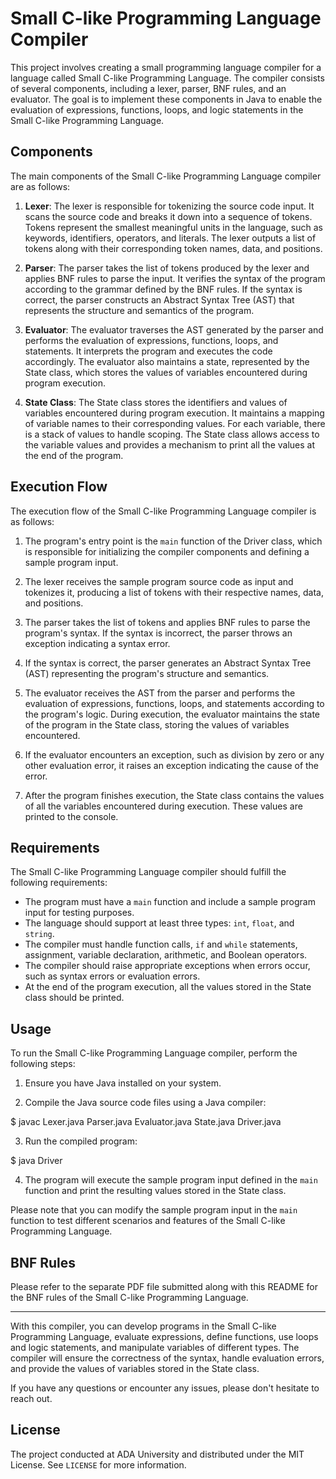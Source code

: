 # Small C-like Programming Language Compiler

This project involves creating a small programming language compiler for a language called Small C-like Programming Language. The compiler consists of several components, including a lexer, parser, BNF rules, and an evaluator. The goal is to implement these components in Java to enable the evaluation of expressions, functions, loops, and logic statements in the Small C-like Programming Language.

## Components

The main components of the Small C-like Programming Language compiler are as follows:

1. **Lexer**: The lexer is responsible for tokenizing the source code input. It scans the source code and breaks it down into a sequence of tokens. Tokens represent the smallest meaningful units in the language, such as keywords, identifiers, operators, and literals. The lexer outputs a list of tokens along with their corresponding token names, data, and positions.

2. **Parser**: The parser takes the list of tokens produced by the lexer and applies BNF rules to parse the input. It verifies the syntax of the program according to the grammar defined by the BNF rules. If the syntax is correct, the parser constructs an Abstract Syntax Tree (AST) that represents the structure and semantics of the program.

3. **Evaluator**: The evaluator traverses the AST generated by the parser and performs the evaluation of expressions, functions, loops, and statements. It interprets the program and executes the code accordingly. The evaluator also maintains a state, represented by the State class, which stores the values of variables encountered during program execution.

4. **State Class**: The State class stores the identifiers and values of variables encountered during program execution. It maintains a mapping of variable names to their corresponding values. For each variable, there is a stack of values to handle scoping. The State class allows access to the variable values and provides a mechanism to print all the values at the end of the program.

## Execution Flow

The execution flow of the Small C-like Programming Language compiler is as follows:

1. The program's entry point is the `main` function of the Driver class, which is responsible for initializing the compiler components and defining a sample program input.

2. The lexer receives the sample program source code as input and tokenizes it, producing a list of tokens with their respective names, data, and positions.

3. The parser takes the list of tokens and applies BNF rules to parse the program's syntax. If the syntax is incorrect, the parser throws an exception indicating a syntax error.

4. If the syntax is correct, the parser generates an Abstract Syntax Tree (AST) representing the program's structure and semantics.

5. The evaluator receives the AST from the parser and performs the evaluation of expressions, functions, loops, and statements according to the program's logic. During execution, the evaluator maintains the state of the program in the State class, storing the values of variables encountered.

6. If the evaluator encounters an exception, such as division by zero or any other evaluation error, it raises an exception indicating the cause of the error.

7. After the program finishes execution, the State class contains the values of all the variables encountered during execution. These values are printed to the console.

## Requirements

The Small C-like Programming Language compiler should fulfill the following requirements:

- The program must have a `main` function and include a sample program input for testing purposes.
- The language should support at least three types: `int`, `float`, and `string`.
- The compiler must handle function calls, `if` and `while` statements, assignment, variable declaration, arithmetic, and Boolean operators.
- The compiler should raise appropriate exceptions when errors occur, such as syntax errors or evaluation errors.
- At the end of the program execution, all the values stored in the State class should be printed.

## Usage

To run the Small C-like Programming Language compiler, perform the following steps:

1. Ensure you have Java installed on your system.

2. Compile the Java source code files using a Java compiler:

$ javac Lexer.java Parser.java Evaluator.java State.java Driver.java

3. Run the compiled program:

$ java Driver
 
4. The program will execute the sample program input defined in the `main` function and print the resulting values stored in the State class.

Please note that you can modify the sample program input in the `main` function to test different scenarios and features of the Small C-like Programming Language.

## BNF Rules

Please refer to the separate PDF file submitted along with this README for the BNF rules of the Small C-like Programming Language.

---

With this compiler, you can develop programs in the Small C-like Programming Language, evaluate expressions, define functions, use loops and logic statements, and manipulate variables of different types. The compiler will ensure the correctness of the syntax, handle evaluation errors, and provide the values of variables stored in the State class.

If you have any questions or encounter any issues, please don't hesitate to reach out.

## License
The project conducted at ADA University and distributed under the MIT License. See `LICENSE` for more information.
